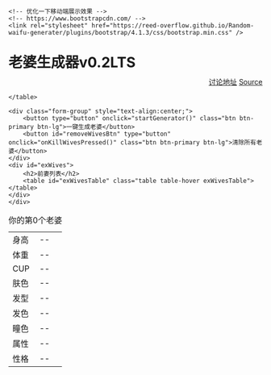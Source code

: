 <html>

<head>
    <meta charset="utf-8">
    <meta name="viewport" content="width=device-width, initial-scale=1.0">
    <meta http-equiv="X-UA-Compatible" content="ie=edge">
    <script src="https://reed-overflow.github.io/Random-waifu-generater/plugins/jquery-3.3.1.min.js"></script>
    <script src="https://reed-overflow.github.io/Random-waifu-generater/generator.js"></script>
    <script src="https://reed-overflow.github.io/Random-waifu-generater/data.js"></script>
    <title>老婆生成器Random waifu generator</title>

    <!-- 优化一下移动端展示效果 -->
    <!-- https://www.bootstrapcdn.com/ -->
    <link rel="stylesheet" href="https://reed-overflow.github.io/Random-waifu-generater/plugins/bootstrap/4.1.3/css/bootstrap.min.css" />

</head>

<body class="container">
    <h1 style="margin:30px 0px 10px 0px;">老婆生成器v0.2LTS</h1>
    <div class="form-group" style="text-align:right;">
        <a href="https://adnmb.com/t/15788691">讨论地址</a>
        <a href="https://github.com/reed-chan/Random-waifu-generater">Source</a>
    </div>
    <div class="table-responsive">
    <table id="wifeTable" class="table table-hover">
        <caption style="word-break:keep-all">你的第0个老婆</caption>
        <tr>
            <td id="heightText">身高</td>
            <td id="height">--</td>
        </tr>
        <tr>
            <td id="weightText">体重</td>
            <td id="weight">--</td>
        </tr>
        <tr>
            <td id="cupsizeText">CUP</td>
            <td id="cupsize">--</td>
        </tr>
        <tr>
            <td id="skinText">肤色</td>
            <td id="skin">--</td>
        </tr>
        <!-- <tr>
            <td id="ageText">年龄</td>
            <td id="age">--</td>
        </tr> -->
        <tr>
            <td id="hairstyleText">发型</td>
            <td id="hairstyle">--</td>
        </tr>
        <tr>
            <td id="hairColorText">发色</td>
            <td id="hairColor">--</td>
        </tr>
        <tr>
            <td id="eyeColorText">瞳色</td>
            <td id="eyeColor">--</td>
        </tr>
        <tr>
            <td id="attributeText">属性</td>
            <td id="attribute">--</td>
        </tr>
        <tr>
            <td id="characterText">性格</td>
            <td id="character">--</td>
        </tr>

    </table>
    
    <div class="form-group" style="text-align:center;">
        <button type="button" onclick="startGenerator()" class="btn btn-primary btn-lg">一键生成老婆</button>
        <button id="removeWivesBtn" type="button" onclick="onKillWivesPressed()" class="btn btn-primary btn-lg">清除所有老婆</button>
    </div>
    <div id="exWives">
		<h2>前妻列表</h2>
		<table id="exWivesTable" class="table table-hover exWivesTable"></table>
    </div>
    </div>
</body>

<style>
	#wifeTable tr > td {
		width: 50%;
	}
</style>

</html>
